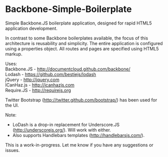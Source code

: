 Backbone-Simple-Boilerplate
===========================  
  
  
Simple Backbone.JS boilerplate application, designed for rapid HTML5 application development.  
  
In contrast to some Backbone boilerplates available, the focus of this architecture is reusability and simplicity. 
The entire application is configured using a properties object. All routes and pages are specified using HTML5 markup.

Uses:  
Backbone.JS - http://documentcloud.github.com/backbone/  
Lodash - https://github.com/bestiejs/lodash  
jQuery - http://jquery.com  
ICanHaz.js - http://icanhazjs.com  
Require.JS - http://requirejs.org  
  
Twitter Bootstrap (http://twitter.github.com/bootstrap/) has been used for the UI.  
  
  
Note:
- LoDash is a drop-in replacement for Underscore.JS (http://underscorejs.org/). Will work with either.  
- Also supports Handlebars templates (http://handlebarsjs.com/).

 
 
   
   
This is a work-in-progress. Let me know if you have any suggestions or issues.